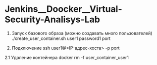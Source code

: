 # Jenkins__Doocker__Virtual-Security-Analisys-Lab

1. Запуск базового образа (можно создавать много пользователей)
./create_user_container.sh user1 password1 port

2. Подключение
ssh user1@<IP-адрес-хоста> -p port

2.1 Удаление контейнера
docker rm -f user_container_user1
